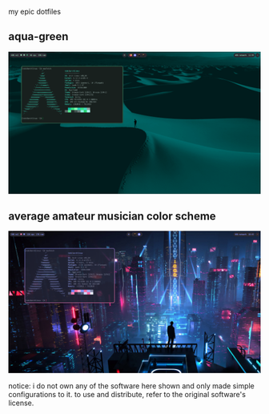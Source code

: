 my epic dotfiles
## aqua-green
![homescreen](https://raw.githubusercontent.com/tobiKaboom/dotfiles/refs/heads/main/screenies/homesccreen2.png)

## average amateur musician color scheme
![homescreen](https://raw.githubusercontent.com/tobiKaboom/dotfiles/refs/heads/main/screenies/homescreen.png)

notice:
i do not own any of the software here shown and only made simple configurations to it. to use and distribute, refer to the original software's license.
